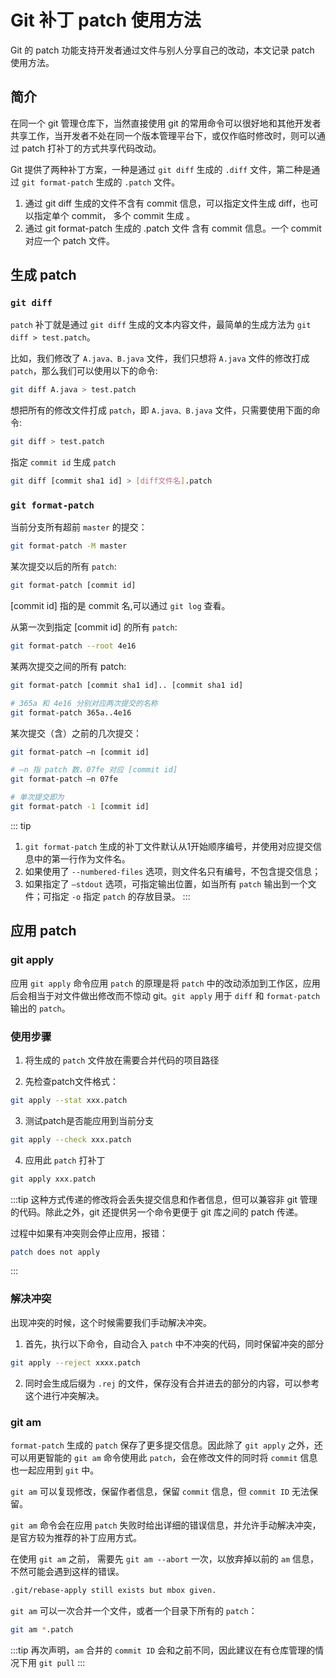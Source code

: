 # Git 补丁 patch 使用方法

Git 的 patch 功能支持开发者通过文件与别人分享自己的改动，本文记录 patch 使用方法。

## 简介

在同一个 git 管理仓库下，当然直接使用 git 的常用命令可以很好地和其他开发者共享工作，当开发者不处在同一个版本管理平台下，或仅作临时修改时，则可以通过 patch 打补丁的方式共享代码改动。

Git 提供了两种补丁方案，一种是通过 `git diff` 生成的 `.diff` 文件，第二种是通过 `git format-patch` 生成的 `.patch` 文件。

1. 通过 git diff 生成的文件不含有 commit 信息，可以指定文件生成 diff，也可以指定单个 commit， 多个 commit 生成 。
2. 通过 git format-patch 生成的 .patch 文件 含有 commit 信息。一个 commit 对应一个 patch 文件。

## 生成 patch

### `git diff`

`patch` 补丁就是通过 `git diff` 生成的文本内容文件，最简单的生成方法为 `git diff > test.patch`。

比如，我们修改了 `A.java、B.java` 文件，我们只想将 `A.java` 文件的修改打成 `patch`，那么我们可以使用以下的命令:

```bash
git diff A.java > test.patch
```

想把所有的修改文件打成 `patch`，即 `A.java、B.java` 文件，只需要使用下面的命令:

```bash
git diff > test.patch
```

指定 `commit id` 生成 `patch`

```bash
git diff [commit sha1 id] > [diff文件名].patch
```

### `git format-patch`

当前分支所有超前 `master` 的提交：

```bash
git format-patch -M master
```

某次提交以后的所有 `patch`:

```bash
git format-patch [commit id]
```

[commit id] 指的是 commit 名,可以通过 `git log` 查看。

从第一次到指定 [commit id] 的所有 `patch`:

```bash
git format-patch --root 4e16
```

某两次提交之间的所有 patch:

```bash
git format-patch [commit sha1 id].. [commit sha1 id]

# 365a 和 4e16 分别对应两次提交的名称
git format-patch 365a..4e16
```

某次提交（含）之前的几次提交：

```bash
git format-patch –n [commit id]

# –n 指 patch 数，07fe 对应 [commit id]
git format-patch –n 07fe

# 单次提交即为
git format-patch -1 [commit id]
```

::: tip
1. `git format-patch` 生成的补丁文件默认从1开始顺序编号，并使用对应提交信息中的第一行作为文件名。
2. 如果使用了 `--numbered-files` 选项，则文件名只有编号，不包含提交信息；
3. 如果指定了 `–stdout` 选项，可指定输出位置，如当所有 `patch` 输出到一个文件；可指定 `-o` 指定 `patch` 的存放目录。
:::

## 应用 patch

### git apply

应用 `git apply` 命令应用 `patch` 的原理是将 `patch` 中的改动添加到工作区，应用后会相当于对文件做出修改而不惊动 git。`git apply` 用于 `diff` 和 `format-patch` 输出的 `patch`。


### 使用步骤

1. 将生成的 `patch` 文件放在需要合并代码的项目路径

2. 先检查patch文件格式：

```bash
git apply --stat xxx.patch
```

3. 测试patch是否能应用到当前分支

```bash
git apply --check xxx.patch
```

4. 应用此 `patch` 打补丁

```bash
git apply xxx.patch
```

:::tip
这种方式传递的修改将会丢失提交信息和作者信息，但可以兼容非 git 管理的代码。除此之外，git 还提供另一个命令更便于 git 库之间的 patch 传递。

过程中如果有冲突则会停止应用，报错：

```bash
patch does not apply
```
:::

### 解决冲突

出现冲突的时候，这个时候需要我们手动解决冲突。

1. 首先，执行以下命令，自动合入 `patch` 中不冲突的代码，同时保留冲突的部分

```bash
git apply --reject xxxx.patch
```

2. 同时会生成后缀为 `.rej` 的文件，保存没有合并进去的部分的内容，可以参考这个进行冲突解决。

### git am

`format-patch` 生成的 `patch` 保存了更多提交信息。因此除了 `git apply` 之外，还可以用更智能的 `git am` 命令使用此 `patch`，会在修改文件的同时将 `commit` 信息也一起应用到 `git` 中。

`git am` 可以复现修改，保留作者信息，保留 `commit` 信息，但 `commit ID` 无法保留。

`git am` 命令会在应用 `patch` 失败时给出详细的错误信息，并允许手动解决冲突，是官方较为推荐的补丁应用方式。

在使用 `git am` 之前， 需要先 `git am --abort` 一次，以放弃掉以前的 `am` 信息，不然可能会遇到这样的错误。

```bash
.git/rebase-apply still exists but mbox given.
```

`git am` 可以一次合并一个文件，或者一个目录下所有的 `patch`：

```bash
git am *.patch
```

:::tip
再次声明，`am` 合并的 `commit ID` 会和之前不同，因此建议在有仓库管理的情况下用 `git pull`
:::